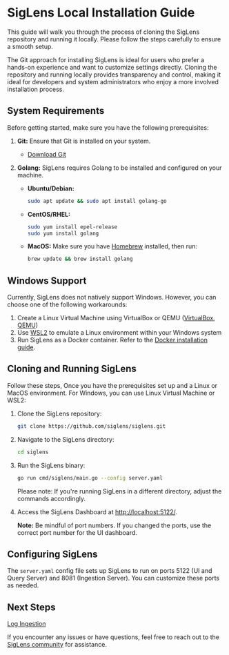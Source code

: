 # SigLens Local Installation Guide

This guide will walk you through the process of cloning the SigLens repository and running it locally. Please follow the steps carefully to ensure a smooth setup.

The Git approach for installing SigLens is ideal for users who prefer a hands-on experience and want to customize settings directly. Cloning the repository and running locally provides transparency and control, making it ideal for developers and system administrators who enjoy a more involved installation process.

## System Requirements

Before getting started, make sure you have the following prerequisites:

1. **Git:** Ensure that Git is installed on your system.
   - [Download Git](https://git-scm.com/downloads)

2. **Golang:** SigLens requires Golang to be installed and configured on your machine.

   - **Ubuntu/Debian:**
     ```bash
     sudo apt update && sudo apt install golang-go
     ```

   - **CentOS/RHEL:**
     ```bash
     sudo yum install epel-release
     sudo yum install golang
     ```

   - **MacOS:**
     Make sure you have [Homebrew](https://docs.brew.sh/Installation#macos-requirements) installed, then run:
     ```bash
     brew update && brew install golang
     ```

## Windows Support

Currently, SigLens does not natively support Windows. However, you can choose one of the following workarounds:

1. Create a Linux Virtual Machine using VirtualBox or QEMU ([VirtualBox](https://www.virtualbox.org/), [QEMU](https://www.qemu.org/))
2. Use [WSL2](https://learn.microsoft.com/en-us/windows/wsl/install) to emulate a Linux environment within your Windows system
3. Run SigLens as a Docker container. Refer to the [Docker installation guide](https://www.siglens.com/siglens-docs/installation/docker).

## Cloning and Running SigLens

Follow these steps, Once you have the prerequisites set up and a Linux or MacOS environment. For Windows, you can use Linux Virtual Machine or WSL2:

1. Clone the SigLens repository:
   ```bash
   git clone https://github.com/siglens/siglens.git
   ```

2. Navigate to the SigLens directory:
   ```bash
   cd siglens
   ```

3. Run the SigLens binary:
   ```bash
   go run cmd/siglens/main.go --config server.yaml
   ```

   Please note: If you're running SigLens in a different directory, adjust the commands accordingly.

4. Access the SigLens Dashboard at [http://localhost:5122/](http://localhost:5122/).

   **Note:** Be mindful of port numbers. If you changed the ports, use the correct port number for the UI dashboard.

## Configuring SigLens

The `server.yaml` config file sets up SigLens to run on ports 5122 (UI and Query Server) and 8081 (Ingestion Server). You can customize these ports as needed.

## Next Steps

[Log Ingestion](https://www.siglens.com/siglens-docs/category/log-ingestion)

If you encounter any issues or have questions, feel free to reach out to the [SigLens community](https://www.siglens.com/slack.html) for assistance.
